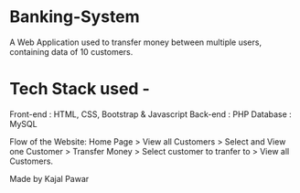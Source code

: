 # Banking-System
  
A Web Application used to transfer money between multiple users, containing data of 10 customers.  

# Tech Stack used - 
Front-end : HTML, CSS, Bootstrap & Javascript 
Back-end : PHP 
Database : MySQL   

Flow of the Website: Home Page > View all Customers > Select and View one Customer > Transfer Money > Select customer to tranfer to  > View all Customers.

Made by Kajal Pawar
